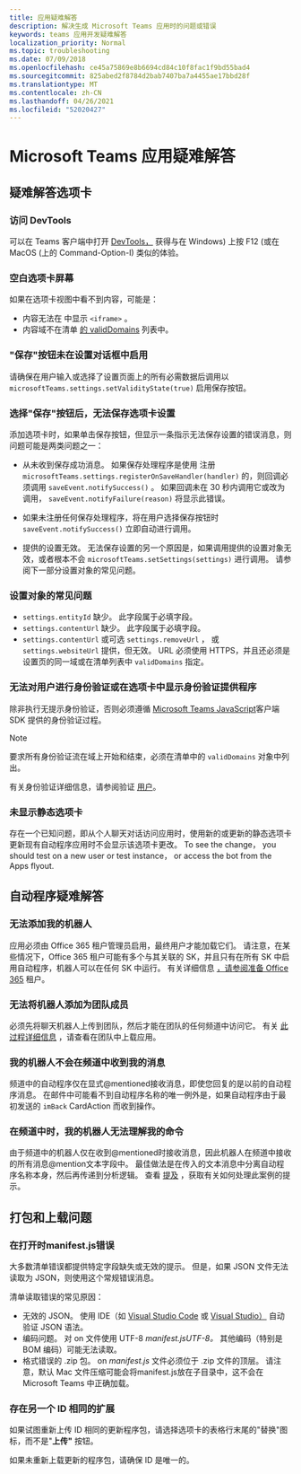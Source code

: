 ```yaml
---
title: 应用疑难解答
description: 解决生成 Microsoft Teams 应用时的问题或错误
keywords: teams 应用开发疑难解答
localization_priority: Normal
ms.topic: troubleshooting
ms.date: 07/09/2018
ms.openlocfilehash: ce45a75869e8b6694cd84c10f8fac1f9bd55bad4
ms.sourcegitcommit: 825abed2f8784d2bab7407ba7a4455ae17bbd28f
ms.translationtype: MT
ms.contentlocale: zh-CN
ms.lasthandoff: 04/26/2021
ms.locfileid: "52020427"
---
```

# <a name="troubleshoot-your-microsoft-teams-app"></a>Microsoft Teams 应用疑难解答

## <a name="troubleshooting-tabs"></a>疑难解答选项卡

### <a name="accessing-the-devtools"></a>访问 DevTools

可以在 Teams 客户端中打开 [DevTools，](~/tabs/how-to/developer-tools.md) 获得与在 Windows) 上按 F12 (或在 MacOS (上的 Command-Option-I) 类似的体验。

### <a name="blank-tab-screen"></a>空白选项卡屏幕

如果在选项卡视图中看不到内容，可能是：

* 内容无法在 中显示 `<iframe>` 。
* 内容域不在清单 [的 validDomains](~/resources/schema/manifest-schema.md#validdomains) 列表中。

### <a name="the-save-button-isnt-enabled-on-the-settings-dialog"></a>"保存"按钮未在设置对话框中启用

请确保在用户输入或选择了设置页面上的所有必需数据后调用以 `microsoftTeams.settings.setValidityState(true)` 启用保存按钮。

### <a name="after-selecting-the-save-button-the-tab-settings-cannot-be-saved"></a>选择"保存"按钮后，无法保存选项卡设置

添加选项卡时，如果单击保存按钮，但显示一条指示无法保存设置的错误消息，则问题可能是两类问题之一：

* 从未收到保存成功消息。 如果保存处理程序是使用 注册 `microsoftTeams.settings.registerOnSaveHandler(handler)` 的，则回调必须调用 `saveEvent.notifySuccess()` 。 如果回调未在 30 秒内调用它或改为调用， `saveEvent.notifyFailure(reason)` 将显示此错误。

* 如果未注册任何保存处理程序，将在用户选择保存按钮时 `saveEvent.notifySuccess()` 立即自动进行调用。

* 提供的设置无效。 无法保存设置的另一个原因是，如果调用提供的设置对象无效，或者根本不会 `microsoftTeams.setSettings(settings)` 进行调用。 请参阅下一部分设置对象的常见问题。

### <a name="common-problems-with-the-settings-object"></a>设置对象的常见问题

* `settings.entityId` 缺少。 此字段属于必填字段。
* `settings.contentUrl` 缺少。 此字段属于必填字段。
* `settings.contentUrl` 或可选 `settings.removeUrl` ， 或 `settings.websiteUrl` 提供，但无效。 URL 必须使用 HTTPS，并且还必须是设置页的同一域或在清单列表中 `validDomains` 指定。

### <a name="cant-authenticate-the-user-or-display-your-auth-provider-in-your-tab"></a>无法对用户进行身份验证或在选项卡中显示身份验证提供程序

除非执行无提示身份验证，否则必须遵循 [Microsoft Teams JavaScript](/javascript/api/overview/msteams-client.md)客户端 SDK 提供的身份验证过程。

> [!NOTE]
>要求所有身份验证流在域上开始和结束，必须在清单中的 `validDomains` 对象中列出。

有关身份验证详细信息，请参阅验证 [用户](~/concepts/authentication/authentication.md)。

### <a name="static-tabs-not-showing-up"></a>未显示静态选项卡

存在一个已知问题，即从个人聊天对话访问应用时，使用新的或更新的静态选项卡更新现有自动程序应用时不会显示该选项卡更改。  To see the change， you should test on a new user or test instance， or access the bot from the Apps flyout.

## <a name="troubleshooting-bots"></a>自动程序疑难解答

### <a name="cant-add-my-bot"></a>无法添加我的机器人

应用必须由 Office 365 租户管理员启用，最终用户才能加载它们。 请注意，在某些情况下，Office 365 租户可能有多个与其关联的 SK，并且只有在所有 SK 中启用自动程序，机器人可以在任何 SK 中运行。 有关详细信息 [，请参阅准备 Office 365](~/concepts/build-and-test/prepare-your-o365-tenant.md) 租户。

### <a name="cant-add-bot-as-a-member-of-a-team"></a>无法将机器人添加为团队成员

必须先将聊天机器人上传到团队，然后才能在团队的任何频道中访问它。 有关 [此过程详细信息](~/concepts/deploy-and-publish/apps-upload.md) ，请查看在团队中上载应用。

### <a name="my-bot-doesnt-get-my-message-in-a-channel"></a>我的机器人不会在频道中收到我的消息

频道中的自动程序仅在显式@mentioned接收消息，即使您回复的是以前的自动程序消息。 在邮件中可能看不到自动程序名称的唯一例外是，如果自动程序由于最初发送的 `imBack` CardAction 而收到操作。

### <a name="my-bot-doesnt-understand-my-commands-when-in-a-channel"></a>在频道中时，我的机器人无法理解我的命令

由于频道中的机器人仅在收到@mentioned时接收消息，因此机器人在频道中接收的所有消息@mention文本字段中。 最佳做法是在传入的文本消息中分离自动程序名称本身，然后再传递到分析逻辑。 查看 [提及](../bots/how-to/conversations/channel-and-group-conversations.md#work-with-mentions) ，获取有关如何处理此案例的提示。

## <a name="issues-with-packaging-and-uploading"></a>打包和上载问题

### <a name="error-while-reading-manifestjson"></a>在打开时manifest.js错误

大多数清单错误都提供特定字段缺失或无效的提示。 但是，如果 JSON 文件无法读取为 JSON，则使用这个常规错误消息。

清单读取错误的常见原因：

* 无效的 JSON。 使用 IDE（如 [Visual Studio Code](https://code.visualstudio.com) 或 [Visual Studio）](https://www.visualstudio.com/vs/) 自动验证 JSON 语法。
* 编码问题。 对 on 文件使用 UTF-8 *manifest.jsUTF-8。* 其他编码（特别是 BOM 编码）可能无法读取。
* 格式错误的 .zip 包。 on *manifest.js* 文件必须位于 .zip 文件的顶层。 请注意，默认 Mac 文件压缩可能会将manifest.js放在子目录中，这不会在 Microsoft Teams 中正确加载。

### <a name="another-extension-with-same-id-exists"></a>存在另一个 ID 相同的扩展

如果试图重新上传 ID 相同的更新程序包，请选择选项卡的表格行末尾的"替换"图标，而不是"**上传"** 按钮。

如果未重新上载更新的程序包，请确保 ID 是唯一的。
